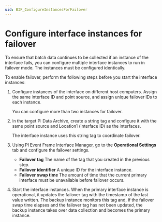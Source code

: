 ```yaml
---
uid: BIF_ConfigureInstancesForFailover
---
```


# Configure interface instances for failover

To ensure that batch data continues to be collected if an instance of the interface fails, you can configure multiple interface instances to run in failover mode. The instances must be configured identically.

To enable failover, perform the following steps before you start the interface instances:

1. Configure instances of the interface on different host computers. Assign the same interface ID and point source, and assign unique failover IDs to each instance. 
    
    You can configure more than two instances for failover.
    
2. In the target PI Data Archive, create a string tag and configure it with the same point source and Location1 (interface ID) as the interfaces.

    The interface instance uses this string tag to coordinate failover.  
    
3. Using PI Event Frame Interface Manager, go to the **Operational Settings** tab and configure the failover settings.                                                    

    * **Failover tag**
    The name of the tag that you created in the previous step.
    * **Failover identifier**
    A unique ID for the interface instance.
    * **Failover swap time**
    The amount of time that the current primary interface must be unavailable before failover occurs.
4. Start the interface instances.
    When the primary interface instance is operational, it updates the failover tag with the timestamp of the last value written. The backup instance monitors this tag and, if the failover swap time elapses and the failover tag has not been updated, the backup instance takes over data collection and becomes the primary instance.
